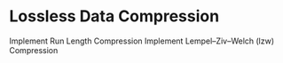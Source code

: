 # Lossless Data Compression
Implement Run Length Compression
Implement Lempel–Ziv–Welch (lzw) Compression
